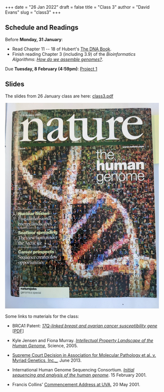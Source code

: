 +++
date = "26 Jan 2022"
draft = false
title = "Class 3"
author = "David Evans"
slug = "class3"
+++

## Schedule and Readings

Before **Monday, 31 January**:
- Read Chapter 11 -- 18 of Hubert's [The DNA
  Book](https://berthub.eu/dna-book/toc-real/).   
- Finish reading Chapter 3 (including 3.9) of the _Bioinformatics
Algorithms_: [_How do we assemble genomes?_](//www.bioinformaticsalgorithms.org/bioinformatics-chapter-3).

Due **Tuesday, 8 February (4:59pm)**: [Project 1](/project1)

## Slides

The slides from 26 January class are here: [class3.pdf](https://www.dropbox.com/s/pfvey0p75yool5v/csbio-class3.pdf?dl=0)

<center>
<a href="https://www.dropbox.com/s/v025n58qiisi4g5/humangenomemosiac.jpg?dl=0"><img src="/images/humangenomemosaic-small.jpg"></a>
</center>

Some links to materials for the class:

- BRCA1 Patent: [_17Q-linked breast and ovarian cancer susceptibility gene_](https://patents.google.com/patent/US5747282A/en) [[PDF](https://patentimages.storage.googleapis.com/ea/54/59/c2b7ed13fd4994/US5747282.pdf)]

- Kyle Jensen and Fiona Murray. [_Intellectual Property Landscape of the Human Genome_](/docs/jensen2005), Science, 2005.
- [Supreme Court Decision in
Association for Molecular Pathology et al.
v. Myriad Genetics, Inc._](https://www.supremecourt.gov/opinions/12pdf/12-398_1b7d.pdf), June 2013.
- International Human Genome Sequencing Consortium. [_Initial sequencing and analysis of the human genome_](https://www.nature.com/articles/35057062). 15 February 2001.
- Francis Collins' [Commencement Address at UVA](https://majorevents.virginia.edu/finals/archive/collins2001), 20 May 2001.




